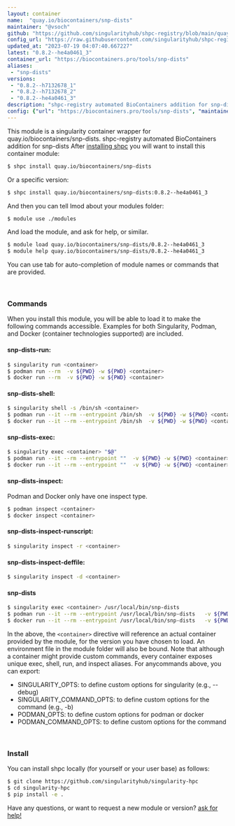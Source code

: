 ```yaml
---
layout: container
name:  "quay.io/biocontainers/snp-dists"
maintainer: "@vsoch"
github: "https://github.com/singularityhub/shpc-registry/blob/main/quay.io/biocontainers/snp-dists/container.yaml"
config_url: "https://raw.githubusercontent.com/singularityhub/shpc-registry/main/quay.io/biocontainers/snp-dists/container.yaml"
updated_at: "2023-07-19 04:07:40.667227"
latest: "0.8.2--he4a0461_3"
container_url: "https://biocontainers.pro/tools/snp-dists"
aliases:
 - "snp-dists"
versions:
 - "0.8.2--h7132678_1"
 - "0.8.2--h7132678_2"
 - "0.8.2--he4a0461_3"
description: "shpc-registry automated BioContainers addition for snp-dists"
config: {"url": "https://biocontainers.pro/tools/snp-dists", "maintainer": "@vsoch", "description": "shpc-registry automated BioContainers addition for snp-dists", "latest": {"0.8.2--he4a0461_3": "sha256:aacd4f13d614ae6bac0a07c132f49f4c071ccca858400b08f271ae9047a9cc76"}, "tags": {"0.8.2--h7132678_1": "sha256:6b76ed35d97bc655daeb0cd0d164c45124cc1b514a3b93796a97c94c988509e9", "0.8.2--h7132678_2": "sha256:87842feba601f88192a3cb2ba931b71477de8877fcd6c5d885a6ad2ae1c3f55c", "0.8.2--he4a0461_3": "sha256:aacd4f13d614ae6bac0a07c132f49f4c071ccca858400b08f271ae9047a9cc76"}, "docker": "quay.io/biocontainers/snp-dists", "aliases": {"snp-dists": "/usr/local/bin/snp-dists"}}
---
```


This module is a singularity container wrapper for quay.io/biocontainers/snp-dists.
shpc-registry automated BioContainers addition for snp-dists
After [installing shpc](#install) you will want to install this container module:


```bash
$ shpc install quay.io/biocontainers/snp-dists
```

Or a specific version:

```bash
$ shpc install quay.io/biocontainers/snp-dists:0.8.2--he4a0461_3
```

And then you can tell lmod about your modules folder:

```bash
$ module use ./modules
```

And load the module, and ask for help, or similar.

```bash
$ module load quay.io/biocontainers/snp-dists/0.8.2--he4a0461_3
$ module help quay.io/biocontainers/snp-dists/0.8.2--he4a0461_3
```

You can use tab for auto-completion of module names or commands that are provided.

<br>

### Commands

When you install this module, you will be able to load it to make the following commands accessible.
Examples for both Singularity, Podman, and Docker (container technologies supported) are included.

#### snp-dists-run:

```bash
$ singularity run <container>
$ podman run --rm  -v ${PWD} -w ${PWD} <container>
$ docker run --rm  -v ${PWD} -w ${PWD} <container>
```

#### snp-dists-shell:

```bash
$ singularity shell -s /bin/sh <container>
$ podman run --it --rm --entrypoint /bin/sh  -v ${PWD} -w ${PWD} <container>
$ docker run --it --rm --entrypoint /bin/sh  -v ${PWD} -w ${PWD} <container>
```

#### snp-dists-exec:

```bash
$ singularity exec <container> "$@"
$ podman run --it --rm --entrypoint ""  -v ${PWD} -w ${PWD} <container> "$@"
$ docker run --it --rm --entrypoint ""  -v ${PWD} -w ${PWD} <container> "$@"
```

#### snp-dists-inspect:

Podman and Docker only have one inspect type.

```bash
$ podman inspect <container>
$ docker inspect <container>
```

#### snp-dists-inspect-runscript:

```bash
$ singularity inspect -r <container>
```

#### snp-dists-inspect-deffile:

```bash
$ singularity inspect -d <container>
```


#### snp-dists

```bash
$ singularity exec <container> /usr/local/bin/snp-dists
$ podman run --it --rm --entrypoint /usr/local/bin/snp-dists   -v ${PWD} -w ${PWD} <container> -c " $@"
$ docker run --it --rm --entrypoint /usr/local/bin/snp-dists   -v ${PWD} -w ${PWD} <container> -c " $@"
```



In the above, the `<container>` directive will reference an actual container provided
by the module, for the version you have chosen to load. An environment file in the
module folder will also be bound. Note that although a container
might provide custom commands, every container exposes unique exec, shell, run, and
inspect aliases. For anycommands above, you can export:

 - SINGULARITY_OPTS: to define custom options for singularity (e.g., --debug)
 - SINGULARITY_COMMAND_OPTS: to define custom options for the command (e.g., -b)
 - PODMAN_OPTS: to define custom options for podman or docker
 - PODMAN_COMMAND_OPTS: to define custom options for the command

<br>

### Install

You can install shpc locally (for yourself or your user base) as follows:

```bash
$ git clone https://github.com/singularityhub/singularity-hpc
$ cd singularity-hpc
$ pip install -e .
```

Have any questions, or want to request a new module or version? [ask for help!](https://github.com/singularityhub/singularity-hpc/issues)